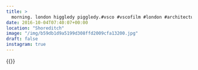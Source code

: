 ```yaml
---
title: >
  morning. london higgledy piggledy.#vsco #vscofilm #london #architecture #shoreditch #streetphotography
date: 2016-10-04T07:40:07+00:00
location: "Shoreditch"
image: "/img/b59db1d9a5199d308ffd2009cfa13200.jpg"
draft: false
instagram: true
---
```


{{<photo src="/img/b59db1d9a5199d308ffd2009cfa13200.jpg">}}
